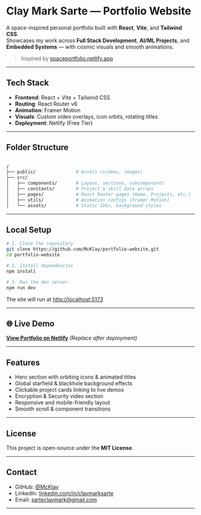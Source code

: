 # Clay Mark Sarte — Portfolio Website

A space-inspired personal portfolio built with **React**, **Vite**, and **Tailwind CSS**.  
Showcases my work across **Full Stack Development**, **AI/ML Projects**, and **Embedded Systems** — with cosmic visuals and smooth animations.

> Inspired by [spaceportfolio.netlify.app](https://spaceportfolio.netlify.app/)

---

## Tech Stack

- **Frontend**: React + Vite + Tailwind CSS
- **Routing**: React Router v6
- **Animation**: Framer Motion
- **Visuals**: Custom video overlays, icon orbits, rotating titles
- **Deployment**: Netlify (Free Tier)

---

## Folder Structure

```bash

/
├── public/               # Assets (videos, images)
├── src/
│   ├── components/       # Layout, sections, subcomponents
│   ├── constants/        # Project & skill data arrays
│   ├── pages/            # React Router pages (Home, Projects, etc.)
│   ├── utils/            # Animation configs (Framer Motion)
│   └── assets/           # Static SVGs, background styles

```

---

## Local Setup

```bash
# 1. Clone the repository
git clone https://github.com/McKlay/portfolio-website.git
cd portfolio-website

# 2. Install dependencies
npm install

# 3. Run the dev server
npm run dev
```

The site will run at [http://localhost:5173](http://localhost:5173)

---

## 🌐 Live Demo

**[View Portfolio on Netlify](https://your-netlify-site.netlify.app/)**
*(Replace after deployment)*

---

## Features

* Hero section with orbiting icons & animated titles
* Global starfield & blackhole background effects
* Clickable project cards linking to live demos
* Encryption & Security video section
* Responsive and mobile-friendly layout
* Smooth scroll & component transitions

---

## License

This project is open-source under the **MIT License**.

---

## Contact

* GitHub: [@McKlay](https://github.com/McKlay)
* LinkedIn: [linkedin.com/in/claymarksarte](https://linkedin.com/in/claymarksarte)
* Email: [sarteclaymark@gmail.com](mailto:sarteclaymark@gmail.com)

---
